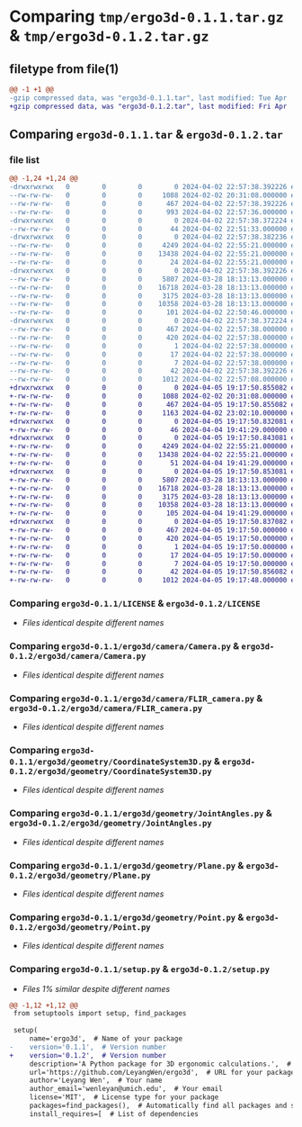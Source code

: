 # Comparing `tmp/ergo3d-0.1.1.tar.gz` & `tmp/ergo3d-0.1.2.tar.gz`

## filetype from file(1)

```diff
@@ -1 +1 @@
-gzip compressed data, was "ergo3d-0.1.1.tar", last modified: Tue Apr  2 22:57:38 2024, max compression
+gzip compressed data, was "ergo3d-0.1.2.tar", last modified: Fri Apr  5 19:17:50 2024, max compression
```

## Comparing `ergo3d-0.1.1.tar` & `ergo3d-0.1.2.tar`

### file list

```diff
@@ -1,24 +1,24 @@
-drwxrwxrwx   0        0        0        0 2024-04-02 22:57:38.392226 ergo3d-0.1.1/
--rw-rw-rw-   0        0        0     1088 2024-02-02 20:31:08.000000 ergo3d-0.1.1/LICENSE
--rw-rw-rw-   0        0        0      467 2024-04-02 22:57:38.392226 ergo3d-0.1.1/PKG-INFO
--rw-rw-rw-   0        0        0      993 2024-04-02 22:57:36.000000 ergo3d-0.1.1/README.md
-drwxrwxrwx   0        0        0        0 2024-04-02 22:57:38.372224 ergo3d-0.1.1/ergo3d/
--rw-rw-rw-   0        0        0       44 2024-04-02 22:51:33.000000 ergo3d-0.1.1/ergo3d/__init__.py
-drwxrwxrwx   0        0        0        0 2024-04-02 22:57:38.382236 ergo3d-0.1.1/ergo3d/camera/
--rw-rw-rw-   0        0        0     4249 2024-04-02 22:55:21.000000 ergo3d-0.1.1/ergo3d/camera/Camera.py
--rw-rw-rw-   0        0        0    13438 2024-04-02 22:55:21.000000 ergo3d-0.1.1/ergo3d/camera/FLIR_camera.py
--rw-rw-rw-   0        0        0       24 2024-04-02 22:55:21.000000 ergo3d-0.1.1/ergo3d/camera/__init__.py
-drwxrwxrwx   0        0        0        0 2024-04-02 22:57:38.392226 ergo3d-0.1.1/ergo3d/geometry/
--rw-rw-rw-   0        0        0     5807 2024-03-28 18:13:13.000000 ergo3d-0.1.1/ergo3d/geometry/CoordinateSystem3D.py
--rw-rw-rw-   0        0        0    16718 2024-03-28 18:13:13.000000 ergo3d-0.1.1/ergo3d/geometry/JointAngles.py
--rw-rw-rw-   0        0        0     3175 2024-03-28 18:13:13.000000 ergo3d-0.1.1/ergo3d/geometry/Plane.py
--rw-rw-rw-   0        0        0    10358 2024-03-28 18:13:13.000000 ergo3d-0.1.1/ergo3d/geometry/Point.py
--rw-rw-rw-   0        0        0      101 2024-04-02 22:50:46.000000 ergo3d-0.1.1/ergo3d/geometry/__init__.py
-drwxrwxrwx   0        0        0        0 2024-04-02 22:57:38.372224 ergo3d-0.1.1/ergo3d.egg-info/
--rw-rw-rw-   0        0        0      467 2024-04-02 22:57:38.000000 ergo3d-0.1.1/ergo3d.egg-info/PKG-INFO
--rw-rw-rw-   0        0        0      420 2024-04-02 22:57:38.000000 ergo3d-0.1.1/ergo3d.egg-info/SOURCES.txt
--rw-rw-rw-   0        0        0        1 2024-04-02 22:57:38.000000 ergo3d-0.1.1/ergo3d.egg-info/dependency_links.txt
--rw-rw-rw-   0        0        0       17 2024-04-02 22:57:38.000000 ergo3d-0.1.1/ergo3d.egg-info/requires.txt
--rw-rw-rw-   0        0        0        7 2024-04-02 22:57:38.000000 ergo3d-0.1.1/ergo3d.egg-info/top_level.txt
--rw-rw-rw-   0        0        0       42 2024-04-02 22:57:38.392226 ergo3d-0.1.1/setup.cfg
--rw-rw-rw-   0        0        0     1012 2024-04-02 22:57:08.000000 ergo3d-0.1.1/setup.py
+drwxrwxrwx   0        0        0        0 2024-04-05 19:17:50.855082 ergo3d-0.1.2/
+-rw-rw-rw-   0        0        0     1088 2024-02-02 20:31:08.000000 ergo3d-0.1.2/LICENSE
+-rw-rw-rw-   0        0        0      467 2024-04-05 19:17:50.855082 ergo3d-0.1.2/PKG-INFO
+-rw-rw-rw-   0        0        0     1163 2024-04-02 23:02:10.000000 ergo3d-0.1.2/README.md
+drwxrwxrwx   0        0        0        0 2024-04-05 19:17:50.832081 ergo3d-0.1.2/ergo3d/
+-rw-rw-rw-   0        0        0       46 2024-04-04 19:41:29.000000 ergo3d-0.1.2/ergo3d/__init__.py
+drwxrwxrwx   0        0        0        0 2024-04-05 19:17:50.843081 ergo3d-0.1.2/ergo3d/camera/
+-rw-rw-rw-   0        0        0     4249 2024-04-02 22:55:21.000000 ergo3d-0.1.2/ergo3d/camera/Camera.py
+-rw-rw-rw-   0        0        0    13438 2024-04-02 22:55:21.000000 ergo3d-0.1.2/ergo3d/camera/FLIR_camera.py
+-rw-rw-rw-   0        0        0       51 2024-04-04 19:41:29.000000 ergo3d-0.1.2/ergo3d/camera/__init__.py
+drwxrwxrwx   0        0        0        0 2024-04-05 19:17:50.853081 ergo3d-0.1.2/ergo3d/geometry/
+-rw-rw-rw-   0        0        0     5807 2024-03-28 18:13:13.000000 ergo3d-0.1.2/ergo3d/geometry/CoordinateSystem3D.py
+-rw-rw-rw-   0        0        0    16718 2024-03-28 18:13:13.000000 ergo3d-0.1.2/ergo3d/geometry/JointAngles.py
+-rw-rw-rw-   0        0        0     3175 2024-03-28 18:13:13.000000 ergo3d-0.1.2/ergo3d/geometry/Plane.py
+-rw-rw-rw-   0        0        0    10358 2024-03-28 18:13:13.000000 ergo3d-0.1.2/ergo3d/geometry/Point.py
+-rw-rw-rw-   0        0        0      105 2024-04-04 19:41:29.000000 ergo3d-0.1.2/ergo3d/geometry/__init__.py
+drwxrwxrwx   0        0        0        0 2024-04-05 19:17:50.837082 ergo3d-0.1.2/ergo3d.egg-info/
+-rw-rw-rw-   0        0        0      467 2024-04-05 19:17:50.000000 ergo3d-0.1.2/ergo3d.egg-info/PKG-INFO
+-rw-rw-rw-   0        0        0      420 2024-04-05 19:17:50.000000 ergo3d-0.1.2/ergo3d.egg-info/SOURCES.txt
+-rw-rw-rw-   0        0        0        1 2024-04-05 19:17:50.000000 ergo3d-0.1.2/ergo3d.egg-info/dependency_links.txt
+-rw-rw-rw-   0        0        0       17 2024-04-05 19:17:50.000000 ergo3d-0.1.2/ergo3d.egg-info/requires.txt
+-rw-rw-rw-   0        0        0        7 2024-04-05 19:17:50.000000 ergo3d-0.1.2/ergo3d.egg-info/top_level.txt
+-rw-rw-rw-   0        0        0       42 2024-04-05 19:17:50.856082 ergo3d-0.1.2/setup.cfg
+-rw-rw-rw-   0        0        0     1012 2024-04-05 19:17:48.000000 ergo3d-0.1.2/setup.py
```

### Comparing `ergo3d-0.1.1/LICENSE` & `ergo3d-0.1.2/LICENSE`

 * *Files identical despite different names*

### Comparing `ergo3d-0.1.1/ergo3d/camera/Camera.py` & `ergo3d-0.1.2/ergo3d/camera/Camera.py`

 * *Files identical despite different names*

### Comparing `ergo3d-0.1.1/ergo3d/camera/FLIR_camera.py` & `ergo3d-0.1.2/ergo3d/camera/FLIR_camera.py`

 * *Files identical despite different names*

### Comparing `ergo3d-0.1.1/ergo3d/geometry/CoordinateSystem3D.py` & `ergo3d-0.1.2/ergo3d/geometry/CoordinateSystem3D.py`

 * *Files identical despite different names*

### Comparing `ergo3d-0.1.1/ergo3d/geometry/JointAngles.py` & `ergo3d-0.1.2/ergo3d/geometry/JointAngles.py`

 * *Files identical despite different names*

### Comparing `ergo3d-0.1.1/ergo3d/geometry/Plane.py` & `ergo3d-0.1.2/ergo3d/geometry/Plane.py`

 * *Files identical despite different names*

### Comparing `ergo3d-0.1.1/ergo3d/geometry/Point.py` & `ergo3d-0.1.2/ergo3d/geometry/Point.py`

 * *Files identical despite different names*

### Comparing `ergo3d-0.1.1/setup.py` & `ergo3d-0.1.2/setup.py`

 * *Files 1% similar despite different names*

```diff
@@ -1,12 +1,12 @@
 from setuptools import setup, find_packages
 
 setup(
     name='ergo3d',  # Name of your package
-    version='0.1.1',  # Version number
+    version='0.1.2',  # Version number
     description='A Python package for 3D ergonomic calculations.',  # Short description of your package
     url='https://github.com/LeyangWen/ergo3d',  # URL for your package's homepage
     author='Leyang Wen',  # Your name
     author_email='wenleyan@umich.edu',  # Your email
     license='MIT',  # License type for your package
     packages=find_packages(),  # Automatically find all packages and subpackages
     install_requires=[  # List of dependencies
```

